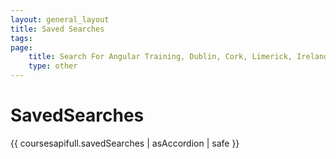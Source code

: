 ```yaml
---
layout: general_layout
title: Saved Searches
tags: 
page:
    title: Search For Angular Training, Dublin, Cork, Limerick, Ireland
    type: other
---
```

# SavedSearches 

{{ coursesapifull.savedSearches | asAccordion | safe }}
